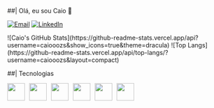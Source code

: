 ##| Olá, eu sou Caio 👋

[![Email](https://img.shields.io/badge/email-caiocesarc200@gmail.com-blue?style=flat&logo=gmail)](mailto:caiocesarc200@gmail.com)
[![LinkedIn](https://img.shields.io/badge/LinkedIn-CaioCesar-blue?style=flat&logo=linkedin)](https://www.linkedin.com/in/caioccesar/)

<div style="display: flex; gap: 10px;">
  ![Caio's GitHub Stats](https://github-readme-stats.vercel.app/api?username=caiooozs&show_icons=true&theme=dracula)
  ![Top Langs](https://github-readme-stats.vercel.app/api/top-langs/?username=caiooozs&layout=compact)
</div>


##| Tecnologias
<div style="display: flex; gap: 10px;">
  <img src="https://cdn.jsdelivr.net/gh/devicons/devicon@latest/icons/javascript/javascript-original.svg" width="40px" />
  <img src="https://cdn.jsdelivr.net/gh/devicons/devicon@latest/icons/typescript/typescript-original.svg" width="40px" />
  <img src="https://cdn.jsdelivr.net/gh/devicons/devicon@latest/icons/react/react-original.svg" width="40px" />
  <img src="https://cdn.jsdelivr.net/gh/devicons/devicon@latest/icons/nextjs/nextjs-original.svg" width="40px" />
  <img src="https://cdn.jsdelivr.net/gh/devicons/devicon@latest/icons/tailwindcss/tailwindcss-original-wordmark.svg" width="40px" />
  <img src="https://cdn.jsdelivr.net/gh/devicons/devicon@latest/icons/mysql/mysql-original.svg" width="40px" />
</div>
